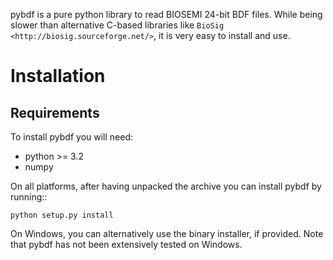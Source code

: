  
pybdf is a pure python library to read BIOSEMI 24-bit BDF files.
While being slower than alternative C-based libraries like
`BioSig <http://biosig.sourceforge.net/>`, it is very easy to install
and use.

Installation
============

Requirements
------------
To install pybdf you will need:
 - python >= 3.2
 - numpy 

On all platforms, after having unpacked the archive
you can install pybdf by running::

    python setup.py install

On Windows, you can alternatively use the binary installer, if provided.
Note that pybdf has not been extensively tested on Windows.